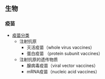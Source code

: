## 生物
### 疫苗
- <a href = "https://www.youtube.com/watch?v=lFjIVIIcCvc">疫苗分类</a>
  - 注射抗原
    - 灭活疫苗（whole virus vaccines）
    - 蛋白疫苗 （protein subunit vaccines）
  - 注射抗原的遗传物质
    - 腺病毒疫苗（viral vector vaccines）
    - mRNA疫苗（nucleic acid vaccines）
